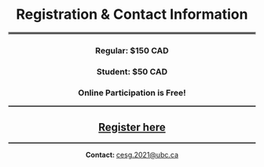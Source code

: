 <h1 align = "center"><strong>Registration &amp; Contact Information</strong></h1>
<hr style="border:2px solid gray"> 
<h3 align = "center"><strong>Regular: </strong>$150 CAD</h3>
<h3 align = "center"><strong>Student: </strong>$50 CAD</h3>
<h3 align = "center"><strong>Online Participation is Free!</strong></h3>
<hr style="border:1px solid gray"> 
<h2 align = "center"><a href = "https://events.eply.com/CanadianEconometricsStudyGroup3364184" target = "_blank">Register here</a></h2>
<hr style="border:1px solid gray"> 
<p align = "center"><strong>Contact: </strong><a href="mailto:cesg.2020@ubc.ca">cesg.2021@ubc.ca</a></p>
